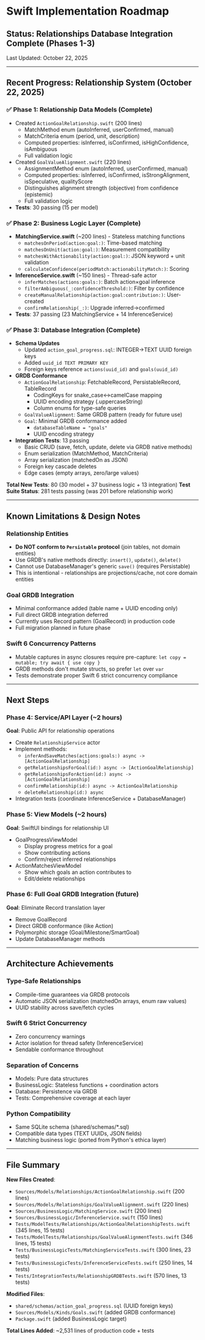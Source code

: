 # Swift Implementation Roadmap

## Status: Relationships Database Integration Complete (Phases 1-3)

Last Updated: October 22, 2025

---

## Recent Progress: Relationship System (October 22, 2025)

### ✅ Phase 1: Relationship Data Models (Complete)
- Created `ActionGoalRelationship.swift` (200 lines)
  - MatchMethod enum (autoInferred, userConfirmed, manual)
  - MatchCriteria enum (period, unit, description)
  - Computed properties: isInferred, isConfirmed, isHighConfidence, isAmbiguous
  - Full validation logic
- Created `GoalValueAlignment.swift` (220 lines)
  - AssignmentMethod enum (autoInferred, userConfirmed, manual)
  - Computed properties: isInferred, isConfirmed, isStrongAlignment, isSpeculative, qualityScore
  - Distinguishes alignment strength (objective) from confidence (epistemic)
  - Full validation logic
- **Tests**: 30 passing (15 per model)

### ✅ Phase 2: Business Logic Layer (Complete)
- **MatchingService.swift** (~200 lines) - Stateless matching functions
  - `matchesOnPeriod(action:goal:)`: Time-based matching
  - `matchesOnUnit(action:goal:)`: Measurement compatibility
  - `matchesWithActionability(action:goal:)`: JSON keyword + unit validation
  - `calculateConfidence(periodMatch:actionabilityMatch:)`: Scoring
- **InferenceService.swift** (~150 lines) - Thread-safe actor
  - `inferMatches(actions:goals:)`: Batch action×goal inference
  - `filterAmbiguous(_:confidenceThreshold:)`: Filter by confidence
  - `createManualRelationship(action:goal:contribution:)`: User-created
  - `confirmRelationship(_:)`: Upgrade inferred→confirmed
- **Tests**: 37 passing (23 MatchingService + 14 InferenceService)

### ✅ Phase 3: Database Integration (Complete)
- **Schema Updates**
  - Updated `action_goal_progress.sql`: INTEGER→TEXT UUID foreign keys
  - Added `uuid_id TEXT PRIMARY KEY`
  - Foreign keys reference `actions(uuid_id)` and `goals(uuid_id)`
- **GRDB Conformance**
  - `ActionGoalRelationship`: FetchableRecord, PersistableRecord, TableRecord
    - CodingKeys for snake_case↔camelCase mapping
    - UUID encoding strategy (.uppercaseString)
    - Column enums for type-safe queries
  - `GoalValueAlignment`: Same GRDB pattern (ready for future use)
  - `Goal`: Minimal GRDB conformance added
    - `databaseTableName = "goals"`
    - UUID encoding strategy
- **Integration Tests**: 13 passing
  - Basic CRUD (save, fetch, update, delete via GRDB native methods)
  - Enum serialization (MatchMethod, MatchCriteria)
  - Array serialization (matchedOn as JSON)
  - Foreign key cascade deletes
  - Edge cases (empty arrays, zero/large values)

**Total New Tests**: 80 (30 model + 37 business logic + 13 integration)
**Test Suite Status**: 281 tests passing (was 201 before relationship work)

---

## Known Limitations & Design Notes

### Relationship Entities
- **Do NOT conform to `Persistable` protocol** (join tables, not domain entities)
- Use GRDB's native methods directly: `insert()`, `update()`, `delete()`
- Cannot use DatabaseManager's generic `save()` (requires Persistable)
- This is intentional - relationships are projections/cache, not core domain entities

### Goal GRDB Integration
- Minimal conformance added (table name + UUID encoding only)
- Full direct GRDB integration deferred
- Currently uses Record pattern (GoalRecord) in production code
- Full migration planned in future phase

### Swift 6 Concurrency Patterns
- Mutable captures in async closures require pre-capture: `let copy = mutable; try await { use copy }`
- GRDB methods don't mutate structs, so prefer `let` over `var`
- Tests demonstrate proper Swift 6 strict concurrency compliance

---

## Next Steps

### Phase 4: Service/API Layer (~2 hours)
**Goal**: Public API for relationship operations

- Create `RelationshipService` actor
- Implement methods:
  - `inferAndSaveMatches(actions:goals:) async -> [ActionGoalRelationship]`
  - `getRelationshipsForGoal(id:) async -> [ActionGoalRelationship]`
  - `getRelationshipsForAction(id:) async -> [ActionGoalRelationship]`
  - `confirmRelationship(id:) async -> ActionGoalRelationship`
  - `deleteRelationship(id:) async`
- Integration tests (coordinate InferenceService + DatabaseManager)

### Phase 5: View Models (~2 hours)
**Goal**: SwiftUI bindings for relationship UI

- GoalProgressViewModel
  - Display progress metrics for a goal
  - Show contributing actions
  - Confirm/reject inferred relationships
- ActionMatchesViewModel
  - Show which goals an action contributes to
  - Edit/delete relationships

### Phase 6: Full Goal GRDB Integration (future)
**Goal**: Eliminate Record translation layer

- Remove GoalRecord
- Direct GRDB conformance (like Action)
- Polymorphic storage (Goal/Milestone/SmartGoal)
- Update DatabaseManager methods

---

## Architecture Achievements

### Type-Safe Relationships
- Compile-time guarantees via GRDB protocols
- Automatic JSON serialization (matchedOn arrays, enum raw values)
- UUID stability across save/fetch cycles

### Swift 6 Strict Concurrency
- Zero concurrency warnings
- Actor isolation for thread safety (InferenceService)
- Sendable conformance throughout

### Separation of Concerns
- Models: Pure data structures
- BusinessLogic: Stateless functions + coordination actors
- Database: Persistence via GRDB
- Tests: Comprehensive coverage at each layer

### Python Compatibility
- Same SQLite schema (shared/schemas/*.sql)
- Compatible data types (TEXT UUIDs, JSON fields)
- Matching business logic (ported from Python's ethica layer)

---

## File Summary

**New Files Created**:
- `Sources/Models/Relationships/ActionGoalRelationship.swift` (200 lines)
- `Sources/Models/Relationships/GoalValueAlignment.swift` (220 lines)
- `Sources/BusinessLogic/MatchingService.swift` (200 lines)
- `Sources/BusinessLogic/InferenceService.swift` (150 lines)
- `Tests/ModelTests/Relationships/ActionGoalRelationshipTests.swift` (345 lines, 15 tests)
- `Tests/ModelTests/Relationships/GoalValueAlignmentTests.swift` (346 lines, 15 tests)
- `Tests/BusinessLogicTests/MatchingServiceTests.swift` (300 lines, 23 tests)
- `Tests/BusinessLogicTests/InferenceServiceTests.swift` (250 lines, 14 tests)
- `Tests/IntegrationTests/RelationshipGRDBTests.swift` (570 lines, 13 tests)

**Modified Files**:
- `shared/schemas/action_goal_progress.sql` (UUID foreign keys)
- `Sources/Models/Kinds/Goals.swift` (added GRDB conformance)
- `Package.swift` (added BusinessLogic target)

**Total Lines Added**: ~2,531 lines of production code + tests
